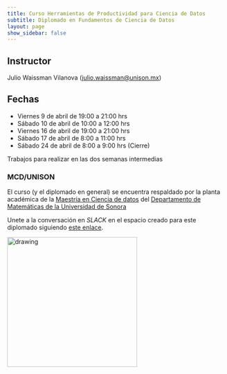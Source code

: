 ```yaml
---
title: Curso Herramientas de Productividad para Ciencia de Datos
subtitle: Diplomado en Fundamentos de Ciencia de Datos
layout: page
show_sidebar: false
---
```


## Instructor

Julio Waissman Vilanova (julio.waissman@unison.mx)

## Fechas

- Viernes 9 de abril de 19:00 a 21:00 hrs
- Sábado 10 de abril de 10:00 a 12:00 hrs 
- Viernes 16 de abril de 19:00 a 21:00 hrs
- Sábado 17 de abril de 8:00 a 11:00 hrs
- Sábado 24 de abril de 8:00 a 9:00 hrs (Cierre)

Trabajos para realizar en las dos semanas intermedias

### MCD/UNISON

El curso (y el diplomado en general) se encuentra respaldado por la planta académica de la [Maestría en Ciencia de datos](https://mcd.unison.mx) del [Departamento de Matemáticas de la Universidad de Sonora](https://www.mat.uson.mx/web/)


Unete a la conversación en *SLACK* en el espacio creado para este diplomado siguiendo [este enlace](https://join.slack.com/t/diplomadofund-qgy2795/shared_invite/zt-p606q3tc-8JydqN3xfZg~RHfwcGFRpg).


<img src="/curso-hpcd/img/MCDLogo.png" alt="drawing" width="300"/>

